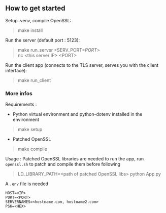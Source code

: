 ## How to get started
Setup .venv, compile OpenSSL:
> make install  

Run the server (default port : 5123):
> make run_server <SERV_PORT=_PORT_>  
> nc \<this server IP\> \<PORT\>  

Run the client app (connects to the TLS server, serves you with the client interface):  
> make run_client

### More infos
Requirements :
- Python virtual environment and python-dotenv installed in the environment  
> make setup  

- Patched OpenSSL  
> make compile

Usage :
Patched OpenSSL libraries are needed to run the app, run `openssl.sh` to patch and compile them before following  
> LD_LIBRARY_PATH=\<path of patched OpenSSL libs\> python App.py

A `.env` file is needed  
```
HOST=<IP>
PORT=<PORT>
SERVERNAMES=<hostname.com, hostname2.com>
PSK=<HEX>
```
